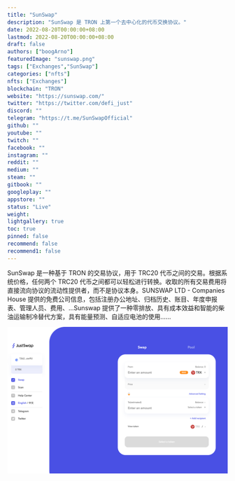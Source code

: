 ```yaml
---
title: "SunSwap"
description: "SunSwap 是 TRON 上第一个去中心化的代币交换协议。"
date: 2022-08-20T00:00:00+08:00
lastmod: 2022-08-20T00:00:00+08:00
draft: false
authors: ["boogArno"]
featuredImage: "sunswap.png"
tags: ["Exchanges","SunSwap"]
categories: ["nfts"]
nfts: ["Exchanges"]
blockchain: "TRON"
website: "https://sunswap.com/"
twitter: "https://twitter.com/defi_just"
discord: ""
telegram: "https://t.me/SunSwapOfficial"
github: ""
youtube: ""
twitch: ""
facebook: ""
instagram: ""
reddit: ""
medium: ""
steam: ""
gitbook: ""
googleplay: ""
appstore: ""
status: "Live"
weight: 
lightgallery: true
toc: true
pinned: false
recommend: false
recommend1: false
---
```

SunSwap 是一种基于 TRON 的交易协议，用于 TRC20 代币之间的交易。根据系统价格，任何两个 TRC20 代币之间都可以轻松进行转换。收取的所有交易费用将直接流向协议的流动性提供者，而不是协议本身。SUNSWAP LTD - Companies House 提供的免费公司信息，包括注册办公地址、归档历史、账目、年度申报表、管理人员、费用、...Sunswap 提供了一种零排放、具有成本效益和智能的柴油运输制冷替代方案，具有能量预测、自适应电池的使用......

![justswap-dapp-exchanges-tron-image1_ec7b6b95fd8f588217ec4e8eaa12f09a](justswap-dapp-exchanges-tron-image1_ec7b6b95fd8f588217ec4e8eaa12f09a.png)